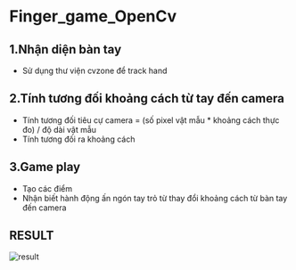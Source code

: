 # Finger_game_OpenCv

## 1.Nhận diện bàn tay
- Sử dụng thư viện cvzone để track hand

## 2.Tính tương đối khoảng cách từ tay đến camera
- Tính tương đối tiêu cự camera = (số pixel vật mẫu * khoảng cách thực đo) / độ dài vật mẫu
- Tính tương đối ra khoảng cách

## 3.Game play
- Tạo các điểm
- Nhận biết hành động ấn ngón tay trỏ từ thay đổi khoảng cách từ bàn tay đến camera

## RESULT

![result](https://user-images.githubusercontent.com/77164495/156355630-e2b813cc-7cfb-4716-ae36-dcfa2c91dcd7.png)
